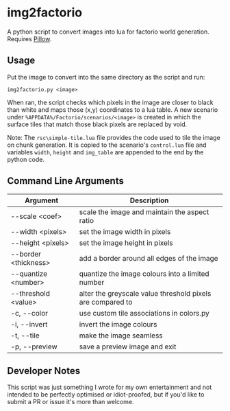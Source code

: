 # img2factorio
A python script to convert images into lua for factorio world generation. Requires [Pillow](https://python-pillow.org).

## Usage
Put the image to convert into the same directory as the script and run:

```
img2factorio.py <image>
```

When ran, the script checks which pixels in the image are closer to black than white and maps those (x,y) coordinates to a lua table. A new scenario under `%APPDATA%/Factorio/scenarios/<image>` is created in which the surface tiles that match those black pixels are replaced by void.

Note: The `rsc\simple-tile.lua` file provides the code used to tile the image on chunk generation. It is copied to the scenario's `control.lua` file and variables `width`, `height` and `img_table` are appended to the end by the python code.

## Command Line Arguments

 Argument | Description
 -|-
 --scale &lt;coef&gt; | scale the image and maintain the aspect ratio
 --width &lt;pixels&gt; | set the image width in pixels
 --height &lt;pixels&gt; | set the image height in pixels
 --border &lt;thickness&gt; | add a border around all edges of the image
 --quantize &lt;number&gt; | quantize the image colours into a limited number
 --threshold &lt;value&gt; | alter the greyscale value threshold pixels are compared to
 -c, --color | use custom tile associations in colors.py
 -i, --invert | invert the image colours
 -t, --tile | make the image seamless
 -p, --preview | save a preview image and exit

 ## Developer Notes

This script was just something I wrote for my own entertainment and not intended to be perfectly optimised or idiot-proofed, but if you'd like to submit a PR or issue it's more than welcome.
